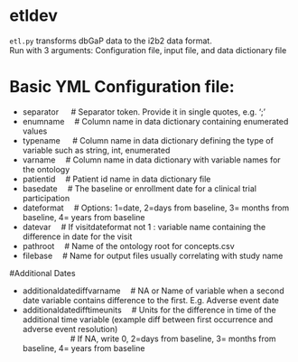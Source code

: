# etldev

`etl.py` transforms dbGaP data to the i2b2 data format.   
Run with 3 arguments: Configuration file, input file, and data dictionary file

# Basic YML Configuration file:

* separator &nbsp;&emsp;# Separator token. Provide it in single quotes, e.g. ‘;’  
* enumname &emsp;# Column name in data dictionary containing enumerated values  
* typename &nbsp;&emsp;# Column name in data dictionary defining  the type of variable such as string, int, enumerated  
* varname &emsp;# Column name in data dictionary with variable names for the ontology   
* patientid &emsp;# Patient id name in data dictionary file  
* basedate &emsp;# The baseline or enrollment date for a clinical trial participation  
* dateformat &emsp;# Options: 1=date, 2=days from baseline, 3= months from baseline, 4= years from baseline  
* datevar &emsp;# If visitdateformat not 1 : variable name containing the difference in date for the visit  
* pathroot &emsp;# Name of the ontology root for concepts.csv  
* filebase &emsp;# Name for output files usually correlating with study name  
  
#Additional Dates  
* additionaldatediffvarname &emsp;# NA or Name of variable when a second date variable contains difference to the first. E.g. Adverse event date  
* additionaldatedifftimeunits &emsp;# Units for the difference in time of the additional time variable (example diff between first occurrence  and adverse event resolution)  
                            &emsp;&emsp;&emsp;&emsp;&emsp;&emsp;# If NA, write 0, 2=days from baseline, 3= months from baseline, 4= years from baseline  

